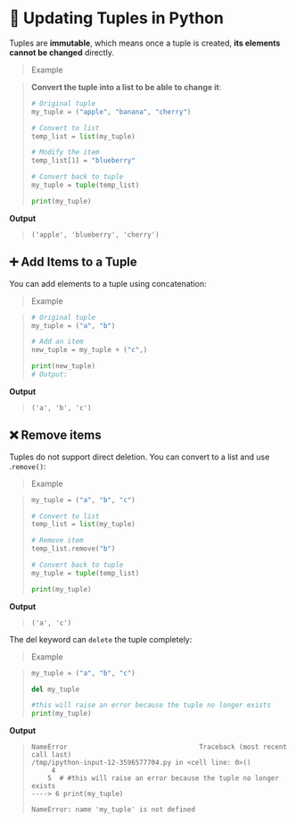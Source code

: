 # 🔄 Updating Tuples in Python

Tuples are **immutable**, which means once a tuple is created, **its elements cannot be changed** directly.

> Example

>**Convert the tuple into a list to be able to change it**:
>
>
>```python
># Original tuple
>my_tuple = ("apple", "banana", "cherry")
>
># Convert to list
>temp_list = list(my_tuple)
>
># Modify the item
>temp_list[1] = "blueberry"
>
># Convert back to tuple
>my_tuple = tuple(temp_list)
>
>print(my_tuple)
>```

**Output**
>```
>('apple', 'blueberry', 'cherry')
>```

## ➕ Add Items to a Tuple
You can add elements to a tuple using concatenation:

> Example

>```python
># Original tuple
>my_tuple = ("a", "b")
>
># Add an item
>new_tuple = my_tuple + ("c",)
>
>print(new_tuple)
># Output: 



**Output**

>```
> ('a', 'b', 'c')
>```

## ❌ Remove items

Tuples do not support direct deletion. You can convert to a list and use .`remove()`:

> Example

>```python
>my_tuple = ("a", "b", "c")
>
># Convert to list
>temp_list = list(my_tuple)
>
># Remove item
>temp_list.remove("b")
>
># Convert back to tuple
>my_tuple = tuple(temp_list)
>
>print(my_tuple)
>```

**Output**

>```
>('a', 'c')
>```

The del keyword can `delete` the tuple completely:

> Example

>```python
>my_tuple = ("a", "b", "c")
>
>del my_tuple
>
>#this will raise an error because the tuple no longer exists
>print(my_tuple)
>```

**Output**

>```
>NameError                                 Traceback (most recent call last)
>/tmp/ipython-input-12-3596577704.py in <cell line: 0>()
>      4 
>     5  # #this will raise an error because the tuple no longer exists
>----> 6 print(my_tuple)
>
>NameError: name 'my_tuple' is not defined
>```